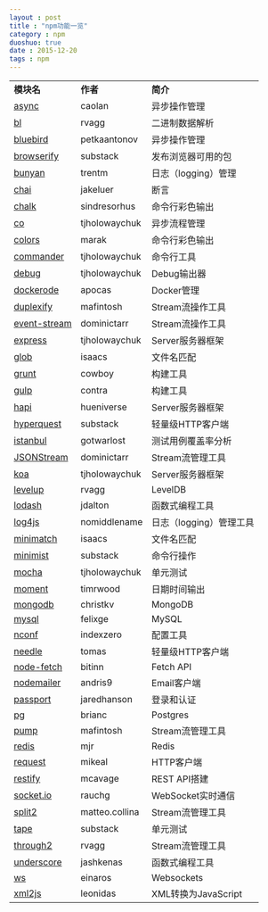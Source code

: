 ```yaml
---
layout : post
title : "npm功能一览"
category : npm
duoshuo: true
date : 2015-12-20
tags : npm
---
```






<table style="height: 1973px;" width="480">
<tbody>
<tr>
<td><b>模块名</b></td>
<td><b>作者</b></td>
<td><b>简介</b></td>
</tr>
<tr>
<td><a title="async" href="https://www.npmjs.com/package/async" target="_blank">async</a></td>
<td>caolan</td>
<td>异步操作管理</td>
</tr>
<tr>
<td><a title="bl" href="https://www.npmjs.com/package/bl" target="_blank">bl</a></td>
<td>rvagg</td>
<td>二进制数据解析</td>
</tr>
<tr>
<td><a title="bluebird" href="https://www.npmjs.com/package/bluebird" target="_blank">bluebird</a></td>
<td>petkaantonov</td>
<td>异步操作管理</td>
</tr>
<tr>
<td><a title="browserify" href="https://www.npmjs.com/package/browserify" target="_blank">browserify</a></td>
<td>substack</td>
<td>发布浏览器可用的包</td>
</tr>
<tr>
<td><a title="bunyan" href="https://www.npmjs.com/package/bunyan" target="_blank">bunyan</a></td>
<td>trentm</td>
<td>日志（logging）管理</td>
</tr>
<tr>
<td><a title="chai" href="https://www.npmjs.com/package/chai" target="_blank">chai</a></td>
<td>jakeluer</td>
<td>断言</td>
</tr>
<tr>
<td><a title="chalk" href="https://www.npmjs.com/package/chalk" target="_blank">chalk</a></td>
<td>sindresorhus</td>
<td>命令行彩色输出</td>
</tr>
<tr>
<td><a title="co" href="https://www.npmjs.com/package/co" target="_blank">co</a></td>
<td>tjholowaychuk</td>
<td>异步流程管理</td>
</tr>
<tr>
<td><a title="colors" href="https://www.npmjs.com/package/colors" target="_blank">colors</a></td>
<td>marak</td>
<td>命令行彩色输出</td>
</tr>
<tr>
<td><a title="commander" href="https://www.npmjs.com/package/commander" target="_blank">commander</a></td>
<td>tjholowaychuk</td>
<td>命令行工具</td>
</tr>
<tr>
<td><a title="debug" href="https://www.npmjs.com/package/debug" target="_blank">debug</a></td>
<td>tjholowaychuk</td>
<td>Debug输出器</td>
</tr>
<tr>
<td><a title="dockerode" href="https://www.npmjs.com/package/dockerode" target="_blank">dockerode</a></td>
<td>apocas</td>
<td>Docker管理</td>
</tr>
<tr>
<td><a title="duplexify" href="https://www.npmjs.com/package/duplexify" target="_blank">duplexify</a></td>
<td>mafintosh</td>
<td>Stream流操作工具</td>
</tr>
<tr>
<td><a title="event-stream" href="https://www.npmjs.com/package/event-stream" target="_blank">event-stream</a></td>
<td>dominictarr</td>
<td>Stream流操作工具</td>
</tr>
<tr>
<td><a title="express" href="https://www.npmjs.com/package/express" target="_blank">express</a></td>
<td>tjholowaychuk</td>
<td>Server服务器框架</td>
</tr>
<tr>
<td><a title="glob" href="https://www.npmjs.com/package/glob" target="_blank">glob</a></td>
<td>isaacs</td>
<td>文件名匹配</td>
</tr>
<tr>
<td><a title="grunt" href="https://www.npmjs.com/package/grunt" target="_blank">grunt</a></td>
<td>cowboy</td>
<td>构建工具</td>
</tr>
<tr>
<td><a title="gulp" href="https://www.npmjs.com/package/gulp" target="_blank">gulp</a></td>
<td>contra</td>
<td>构建工具</td>
</tr>
<tr>
<td><a title="hapi" href="https://www.npmjs.com/package/hapi" target="_blank">hapi</a></td>
<td>hueniverse</td>
<td>Server服务器框架</td>
</tr>
<tr>
<td><a title="hyperquest" href="https://www.npmjs.com/package/hyperquest" target="_blank">hyperquest</a></td>
<td>substack</td>
<td>轻量级HTTP客户端</td>
</tr>
<tr>
<td><a title="istanbul" href="https://www.npmjs.com/package/istanbul" target="_blank">istanbul</a></td>
<td>gotwarlost</td>
<td>测试用例覆盖率分析</td>
</tr>
<tr>
<td><a title="JSONStream" href="https://www.npmjs.com/package/JSONStream" target="_blank">JSONStream</a></td>
<td>dominictarr</td>
<td>Stream流管理工具</td>
</tr>
<tr>
<td><a title="koa" href="https://www.npmjs.com/package/koa" target="_blank">koa</a></td>
<td>tjholowaychuk</td>
<td>Server服务器框架</td>
</tr>
<tr>
<td><a title="levelup" href="https://www.npmjs.com/package/levelup" target="_blank">levelup</a></td>
<td>rvagg</td>
<td>LevelDB</td>
</tr>
<tr>
<td><a title="lodash" href="https://www.npmjs.com/package/lodash" target="_blank">lodash</a></td>
<td>jdalton</td>
<td>函数式编程工具</td>
</tr>
<tr>
<td><a title="log4js" href="https://www.npmjs.com/package/log4js" target="_blank">log4js</a></td>
<td>nomiddlename</td>
<td>日志（logging）管理工具</td>
</tr>
<tr>
<td><a title="minimatch" href="https://www.npmjs.com/package/minimatch" target="_blank">minimatch</a></td>
<td>isaacs</td>
<td>文件名匹配</td>
</tr>
<tr>
<td><a title="minimist" href="https://www.npmjs.com/package/minimist" target="_blank">minimist</a></td>
<td>substack</td>
<td>命令行操作</td>
</tr>
<tr>
<td><a title="mocha" href="https://www.npmjs.com/package/mocha" target="_blank">mocha</a></td>
<td>tjholowaychuk</td>
<td>单元测试</td>
</tr>
<tr>
<td><a title="moment" href="https://www.npmjs.com/package/moment" target="_blank">moment</a></td>
<td>timrwood</td>
<td>日期时间输出</td>
</tr>
<tr>
<td><a title="mongodb" href="https://www.npmjs.com/package/mongodb" target="_blank">mongodb</a></td>
<td>christkv</td>
<td>MongoDB</td>
</tr>
<tr>
<td><a title="mysql" href="https://www.npmjs.com/package/mysql" target="_blank">mysql</a></td>
<td>felixge</td>
<td>MySQL</td>
</tr>
<tr>
<td><a title="nconf" href="https://www.npmjs.com/package/nconf" target="_blank">nconf</a></td>
<td>indexzero</td>
<td>配置工具</td>
</tr>
<tr>
<td><a title="needle" href="https://www.npmjs.com/package/needle" target="_blank">needle</a></td>
<td>tomas</td>
<td>轻量级HTTP客户端</td>
</tr>
<tr>
<td><a title="node-fetch" href="https://www.npmjs.com/package/node-fetch" target="_blank">node-fetch</a></td>
<td>bitinn</td>
<td>Fetch API</td>
</tr>
<tr>
<td><a title="nodemailer" href="https://www.npmjs.com/package/nodemailer" target="_blank">nodemailer</a></td>
<td>andris9</td>
<td>Email客户端</td>
</tr>
<tr>
<td><a title="passport" href="https://www.npmjs.com/package/passport" target="_blank">passport</a></td>
<td>jaredhanson</td>
<td>登录和认证</td>
</tr>
<tr>
<td><a title="pg" href="https://www.npmjs.com/package/pg" target="_blank">pg</a></td>
<td>brianc</td>
<td>Postgres</td>
</tr>
<tr>
<td><a title="pump" href="https://www.npmjs.com/package/pump" target="_blank">pump</a></td>
<td>mafintosh</td>
<td>Stream流管理工具</td>
</tr>
<tr>
<td><a title="redis" href="https://www.npmjs.com/package/redis" target="_blank">redis</a></td>
<td>mjr</td>
<td>Redis</td>
</tr>
<tr>
<td><a title="request" href="https://www.npmjs.com/package/request" target="_blank">request</a></td>
<td>mikeal</td>
<td>HTTP客户端</td>
</tr>
<tr>
<td><a title="restify" href="https://www.npmjs.com/package/restify" target="_blank">restify</a></td>
<td>mcavage</td>
<td>REST API搭建</td>
</tr>
<tr>
<td><a title="socket.io" href="https://www.npmjs.com/package/socket.io" target="_blank">socket.io</a></td>
<td>rauchg</td>
<td>WebSocket实时通信</td>
</tr>
<tr>
<td><a title="split2" href="https://www.npmjs.com/package/split2" target="_blank">split2</a></td>
<td>matteo.collina</td>
<td>Stream流管理工具</td>
</tr>
<tr>
<td><a title="tape" href="https://www.npmjs.com/package/tape" target="_blank">tape</a></td>
<td>substack</td>
<td>单元测试</td>
</tr>
<tr>
<td><a title="through2" href="https://www.npmjs.com/package/through2" target="_blank">through2</a></td>
<td>rvagg</td>
<td>Stream流管理工具</td>
</tr>
<tr>
<td><a title="underscore" href="https://www.npmjs.com/package/underscore" target="_blank">underscore</a></td>
<td>jashkenas</td>
<td>函数式编程工具</td>
</tr>
<tr>
<td><a title="ws" href="https://www.npmjs.com/package/ws" target="_blank">ws</a></td>
<td>einaros</td>
<td>Websockets</td>
</tr>
<tr>
<td><a title="xml2js" href="https://www.npmjs.com/package/xml2js" target="_blank">xml2js</a></td>
<td>leonidas</td>
<td>XML转换为JavaScript</td>
</tr>
</tbody>
</table>
